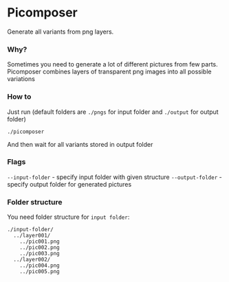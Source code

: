 # Picomposer

Generate all variants from png layers.

### Why?

Sometimes you need to generate a lot of different pictures from few parts.
Picomposer combines layers of transparent png images into all possible variations

### How to

Just run 
(default folders are `./pngs` for input folder and `./output` for output folder)
```
./picomposer
```
And then wait for all variants stored in output folder

### Flags
`--input-folder` - specify input folder with given structure
`--output-folder` - specify output folder for generated pictures

### Folder structure

You need folder structure for `input folder`:
```
./input-folder/
  ../layer001/
    ../pic001.png
    ../pic002.png
    ../pic003.png
  ../layer002/
    ../pic004.png
    ../pic005.png
```